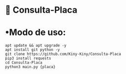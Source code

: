 # 🚙 Consulta-Placa
# •Modo de uso:
```
apt update && apt upgrade -y
apt install git python -y
git clone https://github.com/Kiny-Kiny/Consulta-Placa
pip3 install requests
cd Consulta-Placa
python3 main.py {placa}
```
